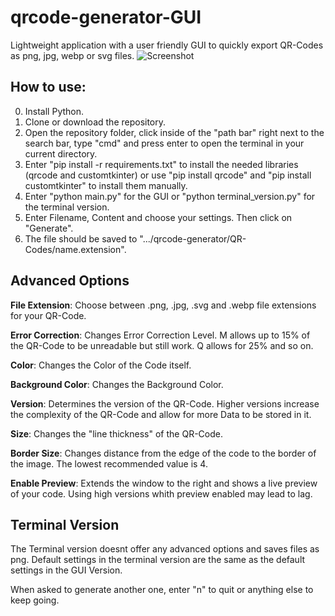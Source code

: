 # qrcode-generator-GUI
Lightweight application with a user friendly GUI to quickly export QR-Codes as png, jpg, webp or svg files. 
![Screenshot](https://user-images.githubusercontent.com/95617181/233758744-13a2674e-111c-4674-a443-4f377b559fc5.png)

## How to use:


0. Install Python.
1. Clone or download the repository.
2. Open the repository folder, click inside of the "path bar" right next to the search bar, type "cmd" and press enter to open the terminal in your current directory.
3. Enter "pip install -r requirements.txt" to install the needed libraries (qrcode and customtkinter) or use "pip install qrcode" and "pip install customtkinter" to install them manually. 
4. Enter "python main.py" for the GUI or "python terminal_version.py" for the terminal version.
5. Enter Filename, Content and choose your settings. Then click on "Generate".
6. The file should be saved to ".../qrcode-generator/QR-Codes/name.extension".

## Advanced Options

**File Extension**: Choose between .png, .jpg, .svg and .webp file extensions for your QR-Code.

**Error Correction**: Changes Error Correction Level. M allows up to 15% of the QR-Code to be unreadable but still work. Q allows for 25% and so on.

**Color**: Changes the Color of the Code itself.

**Background Color**: Changes the Background Color.

**Version**: Determines the version of the QR-Code. Higher versions increase the complexity of the QR-Code and allow for more Data to be stored in it.

**Size**: Changes the "line thickness" of the QR-Code.

**Border Size**: Changes distance from the edge of the code to the border of the image. The lowest recommended value is 4.

**Enable Preview**: Extends the window to the right and shows a live preview of your code. Using high versions whith preview enabled may lead to lag.

## Terminal Version
The Terminal version doesnt offer any advanced options and saves files as png. Default settings in the terminal version are the same as the default settings in the GUI Version. 

When asked to generate another one, enter "n" to quit or anything else to keep going.

